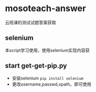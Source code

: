 # mosoteach-answer
云班课的测试试题答案获取

## selenium
本script学习使用，使用selenium实现内容获

## start get-get-pip.py
- 安装selenium `pip install selenium`
- 更改username,passwd,xpath，即可使用
